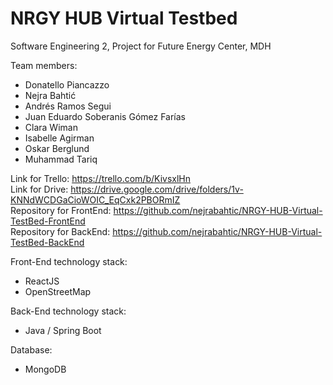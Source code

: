 # NRGY HUB Virtual Testbed

Software Engineering 2, Project for Future Energy Center, MDH

Team members:
  - Donatello Piancazzo 
  - Nejra Bahtić 
  - Andrés Ramos Segui
  - Juan Eduardo Soberanis Gómez Farías
  - Clara Wiman
  - Isabelle Agirman
  - Oskar Berglund
  - Muhammad Tariq
  
Link for Trello: https://trello.com/b/KivsxlHn </br>
Link for Drive: https://drive.google.com/drive/folders/1v-KNNdWCDGaCioWOIC_EqCxk2PBORmIZ </br>
Repository for FrontEnd: https://github.com/nejrabahtic/NRGY-HUB-Virtual-TestBed-FrontEnd </br>
Repository for BackEnd: https://github.com/nejrabahtic/NRGY-HUB-Virtual-TestBed-BackEnd </br>

Front-End technology stack:
  - ReactJS
  - OpenStreetMap
  
Back-End technology stack:
  - Java / Spring Boot

Database:
  - MongoDB

